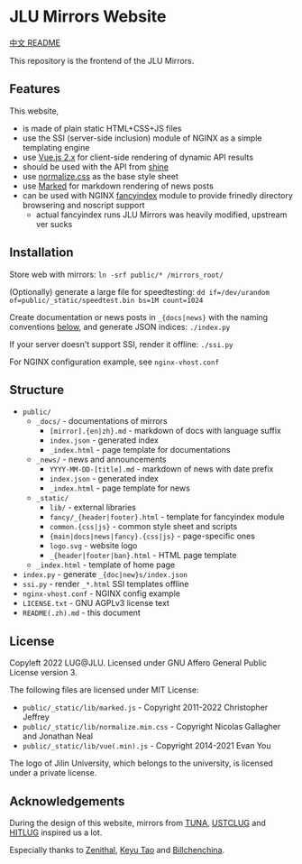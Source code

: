 # JLU Mirrors Website

[中文 README](./README.zh.md)

This repository is the frontend of the JLU Mirrors.

## Features

This website,

- is made of plain static HTML+CSS+JS files
- use the SSI (server-side inclusion) module of NGINX as a simple templating engine
- use [Vue.js 2.x](https://github.com/vuejs/vue) for client-side rendering of dynamic API results
- should be used with the API from [shine](https://github.com/JLULUG/shine)
- use [normalize.css](https://github.com/necolas/normalize.css) as the base style sheet
- use [Marked](https://github.com/markedjs/marked) for markdown rendering of news posts
- can be used with NGINX [fancyindex](https://github.com/aperezdc/ngx-fancyindex) module to provide frinedly directory browsering and noscript support
    - actual fancyindex runs JLU Mirrors was heavily modified, upstream ver sucks

## Installation

Store web with mirrors: `ln -srf public/* /mirrors_root/`

(Optionally) generate a large file for speedtesting: `dd if=/dev/urandom of=public/_static/speedtest.bin bs=1M count=1024`

Create documentation or news posts in `_{docs|news}` with the naming conventions [below](#structure), and generate JSON indices: `./index.py`

If your server doesn't support SSI, render it offline: `./ssi.py`

For NGINX configuration example, see `nginx-vhost.conf`

## Structure

- `public/`
    - `_docs/` - documentations of mirrors
        - `[mirror].{en|zh}.md` - markdown of docs with language suffix
        - `index.json` - generated index
        - `_index.html` - page template for documentations
    - `_news/` - news and announcements
        - `YYYY-MM-DD-[title].md` - markdown of news with date prefix
        - `index.json` - generated index
        - `_index.html` - page template for news
    - `_static/`
        - `lib/` - external libraries
        - `fancy/_{header|footer}.html` - template for fancyindex module
        - `common.{css|js}` - common style sheet and scripts
        - `{main|docs|news|fancy}.{css|js}` - page-specific ones
        - `logo.svg` - website logo
        - `_{header|footer|ban}.html` - HTML page template
    - `_index.html` - template of home page
- `index.py` - generate `_{doc|new}s/index.json`
- `ssi.py` - render `_*.html` SSI templates offline
- `nginx-vhost.conf` - NGINX config example
- `LICENSE.txt` - GNU AGPLv3 license text
- `README(.zh).md` - this document

## License

Copyleft 2022 LUG@JLU. Licensed under GNU Affero General Public License version 3.

The following files are licensed under MIT License:

- `public/_static/lib/marked.js` - Copyright 2011-2022 Christopher Jeffrey
- `public/_static/lib/normalize.min.css` - Copyright Nicolas Gallagher and Jonathan Neal
- `public/_static/lib/vue(.min).js` - Copyright 2014-2021 Evan You

The logo of Jilin University, which belongs to the university, is licensed under a private license.

## Acknowledgements

During the design of this website, mirrors from [TUNA](https://mirrors.tuna.tsinghua.edu.cn), [USTCLUG](https://mirrors.ustc.edu.cn) and [HITLUG](https://mirrors.hit.edu.cn) inspired us a lot.

Especially thanks to [Zenithal](https://github.com/ZenithalHourlyRate), [Keyu Tao](https://github.com/taoky) and [Billchenchina](https://github.com/BIllchenchina).
